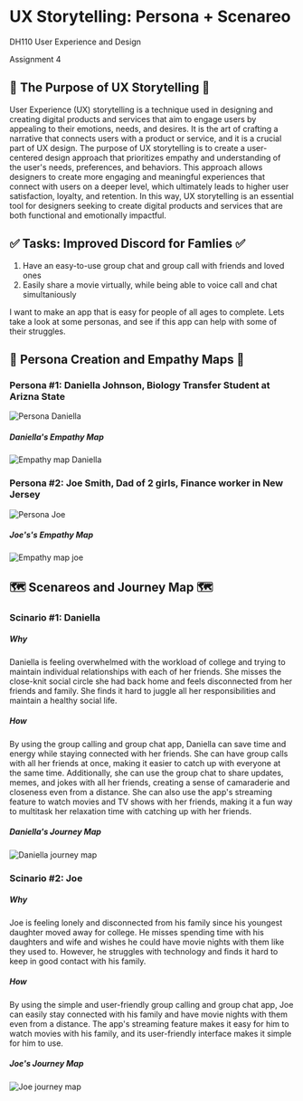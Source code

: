 # UX Storytelling: Persona + Scenareo
DH110 User Experience and Design

Assignment 4


## 📖 The Purpose of UX Storytelling 📖
User Experience (UX) storytelling is a technique used in designing and creating digital products and services that aim to engage users by appealing to their emotions, needs, and desires. It is the art of crafting a narrative that connects users with a product or service, and it is a crucial part of UX design.
The purpose of UX storytelling is to create a user-centered design approach that prioritizes empathy and understanding of the user's needs, preferences, and behaviors. This approach allows designers to create more engaging and meaningful experiences that connect with users on a deeper level, which ultimately leads to higher user satisfaction, loyalty, and retention. In this way, UX storytelling is an essential tool for designers seeking to create digital products and services that are both functional and emotionally impactful.

## ✅ Tasks: Improved Discord for Famlies ✅
1. Have an easy-to-use group chat and group call with friends and loved ones
2. Easily share a movie virtually, while being able to voice call and chat simultaniously

I want to make an app that is easy for people of all ages to complete. Lets take a look at some personas, and see if this app can help with some of their struggles.


## 👤 Persona Creation and Empathy Maps 👤

### Persona #1: Daniella Johnson, Biology Transfer Student at Arizna State
![Persona Daniella](Daniella.png)
##### Daniella's Empathy Map
![Empathy map Daniella](D_emp.png)

### Persona #2: Joe Smith, Dad of 2 girls, Finance worker in New Jersey
![Persona Joe](Joe.png)
##### Joe's's Empathy Map
![Empathy map joe](J_emp.png)


## 🗺 Scenareos and Journey Map 🗺

### Scinario #1: Daniella

##### Why
Daniella is feeling overwhelmed with the workload of college and trying to maintain individual relationships with each of her friends. She misses the close-knit social circle she had back home and feels disconnected from her friends and family. She finds it hard to juggle all her responsibilities and maintain a healthy social life.

##### How
By using the group calling and group chat app, Daniella can save time and energy while staying connected with her friends. She can have group calls with all her friends at once, making it easier to catch up with everyone at the same time. Additionally, she can use the group chat to share updates, memes, and jokes with all her friends, creating a sense of camaraderie and closeness even from a distance. She can also use the app's streaming feature to watch movies and TV shows with her friends, making it a fun way to multitask her relaxation time with catching up with her friends.

##### Daniella's Journey Map
![Daniella journey map](DaniellaJourney.png) 

### Scinario #2: Joe

##### Why
Joe is feeling lonely and disconnected from his family since his youngest daughter moved away for college. He misses spending time with his daughters and wife and wishes he could have movie nights with them like they used to. However, he struggles with technology and finds it hard to keep in good contact with his family.

##### How
By using the simple and user-friendly group calling and group chat app, Joe can easily stay connected with his family and have movie nights with them even from a distance. The app's streaming feature makes it easy for him to watch movies with his family, and its user-friendly interface makes it simple for him to use.

##### Joe's Journey Map
![Joe journey map](JoeJourney.png)
